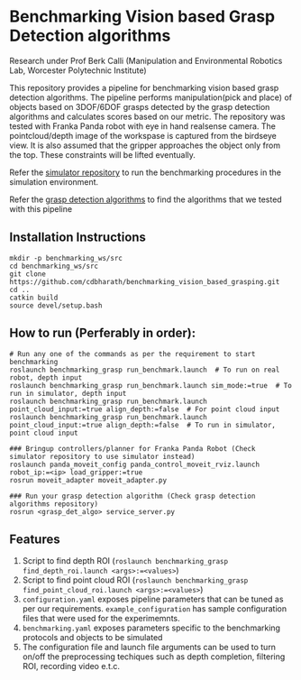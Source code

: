 # Benchmarking Vision based Grasp Detection algorithms

Research under Prof Berk Calli (Manipulation and Environmental Robotics Lab, Worcester Polytechnic Institute)

This repository provides a pipeline for benchmarking vision based grasp detection algorithms. The pipeline performs manipulation(pick and place) of objects based on 3DOF/6DOF grasps detected by the grasp detection algorithms and calculates scores based on our metric. The repository was tested with Franka Panda robot with eye in hand realsense camera. The pointcloud/depth image of the workspase is captured from the birdseye view. It is also assumed that the gripper approaches the object only from the top. These constraints will be lifted eventually. 

Refer the [simulator repository](https://github.com/cdbharath/panda_simulation "simulator repository") to run the benchmarking procedures in the simulation environment. 

Refer the [grasp detection algorithms](https://github.com/cdbharath/grasp_synthesis "grasp detection algorithms") to find the algorithms that we tested with this pipeline

## Installation Instructions
```
mkdir -p benchmarking_ws/src
cd benchmarking_ws/src
git clone https://github.com/cdbharath/benchmarking_vision_based_grasping.git
cd ..
catkin build
source devel/setup.bash
```

## How to run (Perferably in order):
```
# Run any one of the commands as per the requirement to start benchmarking
roslaunch benchmarking_grasp run_benchmark.launch  # To run on real robot, depth input                                             
roslaunch benchmarking_grasp run_benchmark.launch sim_mode:=true  # To run in simulator, depth input
roslaunch benchmarking_grasp run_benchmark.launch point_cloud_input:=true align_depth:=false  # For point cloud input
roslaunch benchmarking_grasp run_benchmark.launch point_cloud_input:=true align_depth:=false  # To run in simulator, point cloud input

### Bringup controllers/planner for Franka Panda Robot (Check simulator repository to use simulator instead)
roslaunch panda_moveit_config panda_control_moveit_rviz.launch robot_ip:=<ip> load_gripper:=true
rosrun moveit_adapter moveit_adapter.py

### Run your grasp detection algorithm (Check grasp detection algorithms repository)
rosrun <grasp_det_algo> service_server.py  
```

## Features 
1. Script to find depth ROI (```roslaunch benchmarking_grasp find_depth_roi.launch <args>:=<values>```)
2. Script to find point cloud ROI (```roslaunch benchmarking_grasp find_point_cloud_roi.launch <args>:=<values>```)
3. ```configuration.yaml``` exposes pipeline parameters that can be tuned as per our requirements. ```example_configuration``` has sample configuration files that were used for the experimemnts.
4. ```benchmarking.yaml``` exposes parameters specific to the benchmarking protocols and objects to be simulated
5. The configuration file and launch file arguments can be used to turn on/off the preprocessing techiques such as depth completion, filtering ROI, recording video e.t.c.
